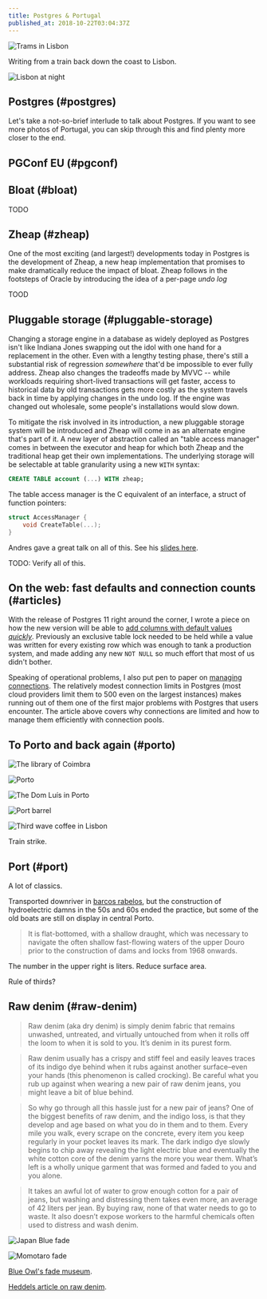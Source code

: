 ```yaml
---
title: Postgres & Portugal
published_at: 2018-10-22T03:04:37Z
---
```


![Trams in Lisbon](/assets/passages/004-portugal/trams@2x.jpg)

Writing from a train back down the coast to Lisbon.

![Lisbon at night](/assets/passages/004-portugal/lisbon-night@2x.jpg)

## Postgres (#postgres)

Let's take a not-so-brief interlude to talk about Postgres.
If you want to see more photos of Portugal, you can skip
through this and find plenty more closer to the end.

## PGConf EU (#pgconf)

## Bloat (#bloat)

TODO

## Zheap (#zheap)

One of the most exciting (and largest!) developments today
in Postgres is the development of Zheap, a new heap
implementation that promises to make dramatically reduce
the impact of bloat. Zheap follows in the footsteps of
Oracle by introducing the idea of a per-page _undo log_

TOOD

## Pluggable storage (#pluggable-storage)

Changing a storage engine in a database as widely deployed
as Postgres isn't like Indiana Jones swapping out the idol
with one hand for a replacement in the other. Even with a
lengthy testing phase, there's still a substantial risk of
regression *somewhere* that'd be impossible to ever fully
address. Zheap also changes the tradeoffs made by MVVC --
while workloads requiring short-lived transactions will get
faster, access to historical data by old transactions gets
more costly as the system travels back in time by applying
changes in the undo log. If the engine was changed out
wholesale, some people's installations would slow down.

To mitigate the risk involved in its introduction, a new
pluggable storage system will be introduced and Zheap will
come in as an alternate engine that's part of it. A new
layer of abstraction called an "table access manager" comes
in between the executor and heap for which both Zheap and
the traditional heap get their own implementations. The
underlying storage will be selectable at table granularity
using a new `WITH` syntax:

``` sql
CREATE TABLE account (...) WITH zheap;
```

The table access manager is the C equivalent of an
interface, a struct of function pointers:

``` c
struct AccessManager {
    void CreateTable(...);
}
```

Andres gave a great talk on all of this. See his [slides
here][pluggable].

TODO: Verify all of this.

## On the web: fast defaults and connection counts (#articles)

With the release of Postgres 11 right around the corner, I
wrote a piece on how the new version will be able to [add
columns with default values _quickly_](/postgres-default).
Previously an exclusive table lock needed to be held while
a value was written for every existing row which was enough
to tank a production system, and made adding any new `NOT
NULL` so much effort that most of us didn't bother.

Speaking of operational problems, I also put pen to paper
on [managing connections](/postgres-connections). The
relatively modest connection limits in Postgres (most cloud
providers limit them to 500 even on the largest instances)
makes running out of them one of the first major problems
with Postgres that users encounter. The article above
covers why connections are limited and how to manage them
efficiently with connection pools.

## To Porto and back again (#porto)

![The library of Coimbra](/assets/passages/004-portugal/coimbra-library@2x.jpg)

![Porto](/assets/passages/004-portugal/porto@2x.jpg)

![The Dom Luís in Porto](/assets/passages/004-portugal/porto-bridge@2x.jpg)

![Port barrel](/assets/passages/004-portugal/port-barrel@2x.jpg)

![Third wave coffee in Lisbon](/assets/passages/004-portugal/third-wave@2x.jpg)

Train strike.

## Port (#port)

A lot of classics.

Transported downriver in [barcos rabelos][rabelos], but the
construction of hydroelectric damns in the 50s and 60s
ended the practice, but some of the old boats are still on
display in central Porto.

> It is flat-bottomed, with a shallow draught, which was necessary to navigate the often shallow fast-flowing waters of the upper Douro prior to the construction of dams and locks from 1968 onwards.

The number in the upper right is liters. Reduce surface
area.

Rule of thirds?

## Raw denim (#raw-denim)

> Raw denim (aka dry denim) is simply denim fabric that remains unwashed, untreated, and virtually untouched from when it rolls off the loom to when it is sold to you. It’s denim in its purest form.

> Raw denim usually has a crispy and stiff feel and easily leaves traces of its indigo dye behind when it rubs against another surface–even your hands (this phenomenon is called crocking). Be careful what you rub up against when wearing a new pair of raw denim jeans, you might leave a bit of blue behind.

> So why go through all this hassle just for a new pair of jeans? One of the biggest benefits of raw denim, and the indigo loss, is that they develop and age based on what you do in them and to them. Every mile you walk, every scrape on the concrete, every item you keep regularly in your pocket leaves its mark. The dark indigo dye slowly begins to chip away revealing the light electric blue and eventually the white cotton core of the denim yarns the more you wear them. What’s left is a wholly unique garment that was formed and faded to you and you alone.

> It takes an awful lot of water to grow enough cotton for a pair of jeans, but washing and distressing them takes even more, an average of 42 liters per jean. By buying raw, none of that water needs to go to waste. It also doesn’t expose workers to the harmful chemicals often used to distress and wash denim.

![Japan Blue fade](/assets/passages/004-portugal/jeans1@2x.jpg)

![Momotaro fade](/assets/passages/004-portugal/jeans2@2x.jpg)

[Blue Owl's fade museum][fademuseum].

[Heddels article on raw denim][rawdenim].

[fademuseum]: https://www.blueowl.us/blogs/fade-museum
[pluggable]: http://anarazel.de/talks/2018-10-25-pgconfeu-pluggable-storage/pluggable.pdf
[rabelos]: https://en.wikipedia.org/wiki/Rabelo_boat
[rawdenim]: https://www.heddels.com/2011/09/the-essential-raw-denim-breakdown-our-100th-article/
